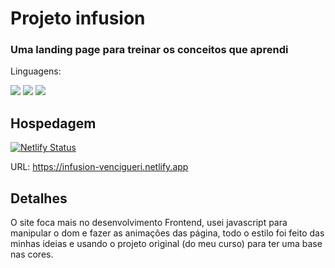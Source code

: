 # Projeto infusion
### Uma landing page para treinar os conceitos que aprendi

Linguagens:

<img src="https://img.shields.io/badge/JavaScript-F7DF1E?style=for-the-badge&logo=javascript&logoColor=black">
<img src="https://img.shields.io/badge/HTML5-E34F26?style=for-the-badge&logo=html5&logoColor=white">
<img src="    https://img.shields.io/badge/CSS3-1572B6?style=for-the-badge&logo=css3&logoColor=white">


## Hospedagem

[![Netlify Status](https://api.netlify.com/api/v1/badges/498b5408-9376-4f08-af1b-018c9684b123/deploy-status)](https://infusion-vencigueri.netlify.app)

URL: https://infusion-vencigueri.netlify.app

## Detalhes

O site foca mais no desenvolvimento Frontend, usei javascript para manipular o dom e fazer as animações das página, todo o estilo foi feito das minhas ideias e usando o projeto original (do meu curso) para ter uma base nas cores.